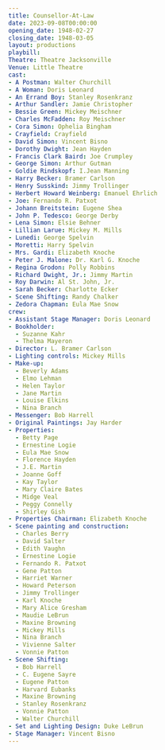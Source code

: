 ```yaml
---
title: Counsellor-At-Law
date: 2023-09-08T00:00:00
opening_date: 1948-02-27
closing_date: 1948-03-05
layout: productions
playbill:
Theatre: Theatre Jacksonville
Venue: Little Theatre
cast:
- A Postman: Walter Churchill
- A Woman: Doris Leonard
- An Errand Boy: Stanley Rosenkranz
- Arthur Sandler: Jamie Christopher
- Bessie Green: Mickey Meischner
- Charles McFadden: Roy Meischner
- Cora Simon: Ophelia Bingham
- Crayfield: Crayfield
- David Simon: Vincent Bisno
- Dorothy Dwight: Jean Hayden
- Francis Clark Baird: Joe Crumpley
- George Simon: Arthur Gutman
- Goldie Rindskopf: I.Jean Manning
- Harry Becker: Bramer Carlson
- Henry Susskind: Jimmy Trollinger
- Herbert Howard Weinberg: Emanuel Ehrlich
- Joe: Fernando R. Patxot
- Johann Breitstein: Eugene Shea
- John P. Tedesco: George Derby
- Lena Simon: Elsie Behner
- Lillian Larue: Mickey M. Mills
- Lunedi: George Spelvin
- Moretti: Harry Spelvin
- Mrs. Gardi: Elizabeth Knoche
- Peter J. Malone: Dr. Karl G. Knoche
- Regina Grodon: Polly Robbins
- Richard Dwight, Jr.: Jimmy Martin
- Roy Darwin: Al St. John, Jr.
- Sarah Becker: Charlotte Ecker
- Scene Shifting: Randy Chalker
- Zedora Chapman: Eula Mae Snow
crew:
- Assistant Stage Manager: Doris Leonard
- Bookholder:
  - Suzanne Kahr
  - Thelma Mayeron
- Director: L. Bramer Carlson
- Lighting controls: Mickey Mills
- Make-up:
  - Beverly Adams
  - Elmo Lehman
  - Helen Taylor
  - Jane Martin
  - Louise Elkins
  - Nina Branch
- Messenger: Bob Harrell
- Original Paintings: Jay Harder
- Properties:
  - Betty Page
  - Ernestine Logie
  - Eula Mae Snow
  - Florence Hayden
  - J.E. Martin
  - Joanne Goff
  - Kay Taylor
  - Mary Claire Bates
  - Midge Veal
  - Peggy Connelly
  - Shirley Gish
- Properties Chairman: Elizabeth Knoche
- Scene painting and construction:
  - Charles Berry
  - David Salter
  - Edith Vaughn
  - Ernestine Logie
  - Fernando R. Patxot
  - Gene Patton
  - Harriet Warner
  - Howard Peterson
  - Jimmy Trollinger
  - Karl Knoche
  - Mary Alice Gresham
  - Maudie LeBrun
  - Maxine Browning
  - Mickey Mills
  - Nina Branch
  - Vivienne Salter
  - Vonnie Patton
- Scene Shifting:
  - Bob Harrell
  - C. Eugene Sayre
  - Eugene Patton
  - Harvard Eubanks
  - Maxine Browning
  - Stanley Rosenkranz
  - Vonnie Patton
  - Walter Churchill
- Set and Lighting Design: Duke LeBrun
- Stage Manager: Vincent Bisno
---
```


